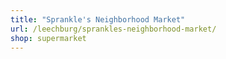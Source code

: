 ```yaml
---
title: "Sprankle's Neighborhood Market"
url: /leechburg/sprankles-neighborhood-market/
shop: supermarket
---
```

